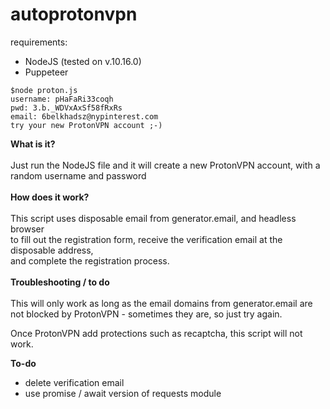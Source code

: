 # autoprotonvpn
requirements:<br>
- NodeJS (tested on v.10.16.0)<br>
- Puppeteer<br>

```
$node proton.js
username: pHaFaRi33coqh
pwd: 3.b._WDVxAxSf58fRxRs
email: 6belkhadsz@nypinterest.com
try your new ProtonVPN account ;-)
```

<b>What is it?</b><br>
<br>
Just run the NodeJS file and it will create a new ProtonVPN account, with a random username and password<br>
<br>
<b>How does it work?</b> <br>
<br>
This script uses disposable email from generator.email, and headless browser<br>
to fill out the registration form, receive the verification email at the disposable address,<br>
and complete the registration process.<br>
<br>
<b>Troubleshooting / to do</b><br><br>
This will only work as long as the email domains from generator.email are not blocked by ProtonVPN - sometimes they are, so just try again. 

Once ProtonVPN add protections such as recaptcha, this script will not work. 

<b>To-do</b><br>
- delete verification email
- use promise / await version of requests module
